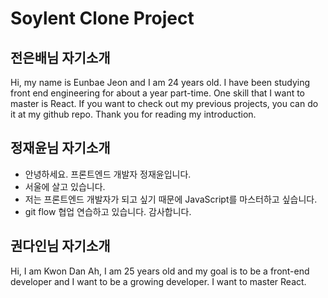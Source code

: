 # Soylent Clone Project

## 전은배님 자기소개

Hi, my name is Eunbae Jeon and I am 24 years old.
I have been studying front end engineering for about a year part-time.
One skill that I want to master is React.
If you want to check out my previous projects, you can do it at my github repo.
Thank you for reading my introduction.

## 정재윤님 자기소개

- 안녕하세요. 프론트엔드 개발자 정재윤입니다.
- 서울에 살고 있습니다.
- 저는 프론트엔드 개발자가 되고 싶기 때문에 JavaScript를 마스터하고 싶습니다.
- git flow 협업 연습하고 있습니다. 감사합니다.

## 권다인님 자기소개

Hi, I am Kwon Dan Ah, 
I am 25 years old and my goal is to be a front-end developer and 
I want to be a growing developer.
I want to master React.